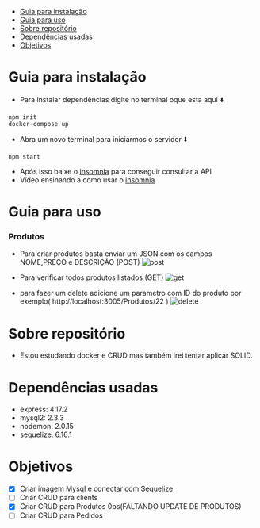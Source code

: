 - [Guia para instalação](#Guia-para-instalação)
- [Guia para uso](#Guia-para-uso)
- [Sobre repositório](#Sobre-repositório)
- [Dependências usadas](#Dependências-usadas)
- [Objetivos](#Objetivos)

# Guia para instalação
* Para instalar dependências digite no terminal oque esta  aqui ⬇️

```
npm init
docker-compose up
```
* Abra um novo terminal para iniciarmos o servidor ⬇️
```npm
npm start
```
* Após isso baixe o [insomnia](https://insomnia.rest/download) para conseguir consultar a API
* Vídeo ensinando a como usar o [insomnia](https://www.youtube.com/watch?v=gLpw0GSDYaw)
# Guia para uso
### Produtos
* Para criar produtos basta enviar um JSON com os campos NOME,PREÇO e DESCRIÇÃO (POST)
![post](https://user-images.githubusercontent.com/79177415/154580624-ae9e86f3-ec59-43e4-9e10-76b57be327ce.png)



* Para verificar todos produtos listados (GET)
![get](https://user-images.githubusercontent.com/79177415/154579617-23b1d425-df9a-4045-9072-0b22e7708bbf.png)
* para fazer um delete adicione um parametro com ID do produto por exemplo( http://localhost:3005/Produtos/22 )
![delete](https://user-images.githubusercontent.com/79177415/154581211-99666326-3aa0-43eb-b447-4500cc963376.png)


# Sobre repositório
* Estou estudando docker e  CRUD mas também irei tentar aplicar SOLID.

# Dependências usadas
* express: 4.17.2
* mysql2: 2.3.3
* nodemon: 2.0.15
* sequelize: 6.16.1

# Objetivos

- [x] Criar imagem Mysql e conectar com Sequelize
- [ ] Criar CRUD para clients
- [x] Criar CRUD para Produtos 0bs(FALTANDO UPDATE DE PRODUTOS)
- [ ] Criar CRUD para Pedidos
